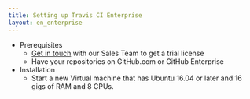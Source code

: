 ```yaml
---
title: Setting up Travis CI Enterprise
layout: en_enterprise
---
```


* Prerequisites
  * [Get in touch](mailto:....) with our Sales Team to get a trial license
  * Have your repositories on GitHub.com or GitHub Enterprise
* Installation
  * Start a new Virtual machine that has Ubuntu 16.04 or later and 16 gigs of RAM and 8 CPUs.
